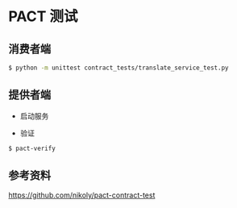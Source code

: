 # PACT 测试

## 消费者端

```sh
$ python -m unittest contract_tests/translate_service_test.py
```

## 提供者端

- 启动服务

- 验证

```sh
$ pact-verify 
```

## 参考资料

<https://github.com/nikoly/pact-contract-test>
